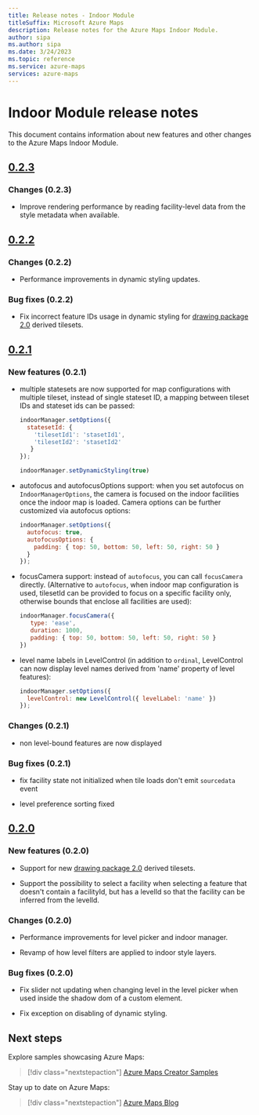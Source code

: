 ```yaml
---
title: Release notes - Indoor Module
titleSuffix: Microsoft Azure Maps
description: Release notes for the Azure Maps Indoor Module. 
author: sipa
ms.author: sipa
ms.date: 3/24/2023
ms.topic: reference
ms.service: azure-maps
services: azure-maps
---
```


# Indoor Module release notes

This document contains information about new features and other changes to the Azure Maps Indoor Module.

## [0.2.3]

### Changes (0.2.3)

- Improve rendering performance by reading facility-level data from the style metadata when available.

## [0.2.2]

### Changes (0.2.2)

- Performance improvements in dynamic styling updates.

### Bug fixes (0.2.2)

- Fix incorrect feature IDs usage in dynamic styling for [drawing package 2.0] derived tilesets.   

## [0.2.1]

### New features (0.2.1)

- multiple statesets are now supported for map configurations with multiple tileset, instead of single stateset ID, a mapping between tileset IDs and stateset ids can be passed:
  
  ```js
  indoorManager.setOptions({
    statesetId: {
      'tilesetId1': 'stasetId1',
      'tilesetId2': 'stasetId2'
     }
  });

  indoorManager.setDynamicStyling(true)
  ```

- autofocus and autofocusOptions support: when you set autofocus on `IndoorManagerOptions`, the camera is focused on the indoor facilities once the indoor map is loaded. Camera options can be further customized via autofocus options:
  
  ```js
  indoorManager.setOptions({
    autofocus: true,
    autofocusOptions: {
      padding: { top: 50, bottom: 50, left: 50, right: 50 }
    }
  });
  ```

- focusCamera support: instead of `autofocus`, you can call `focusCamera` directly. (Alternative to `autofocus`, when indoor map configuration is used, tilesetId can be provided to focus on a specific facility only, otherwise bounds that enclose all facilities are used):

  ```js
  indoorManager.focusCamera({
     type: 'ease',
     duration: 1000,
     padding: { top: 50, bottom: 50, left: 50, right: 50 }
  })
  ```

- level name labels in LevelControl (in addition to `ordinal`, LevelControl can now display level names derived from 'name' property of level features):

  ```js
  indoorManager.setOptions({
    levelControl: new LevelControl({ levelLabel: 'name' })
  });
  ```
### Changes (0.2.1)

-  non level-bound features are now displayed

### Bug fixes (0.2.1)

- fix facility state not initialized when tile loads don't emit `sourcedata` event

- level preference sorting fixed

## [0.2.0]

### New features (0.2.0)

- Support for new [drawing package 2.0] derived tilesets.

- Support the possibility to select a facility when selecting a feature that doesn't contain a facilityId, but has a levelId so that the facility can be inferred from the levelId.

### Changes (0.2.0)

- Performance improvements for level picker and indoor manager.

- Revamp of how level filters are applied to indoor style layers. 

### Bug fixes (0.2.0)

- Fix slider not updating when changing level in the level picker when used inside the shadow dom of a custom element.

- Fix exception on disabling of dynamic styling.

## Next steps

Explore samples showcasing Azure Maps:

> [!div class="nextstepaction"]
> [Azure Maps Creator Samples]

Stay up to date on Azure Maps:

> [!div class="nextstepaction"]
> [Azure Maps Blog]

[drawing package 2.0]: ./drawing-package-guide.md
[0.2.3]: https://www.npmjs.com/package/azure-maps-indoor/v/0.2.3
[0.2.2]: https://www.npmjs.com/package/azure-maps-indoor/v/0.2.2
[0.2.1]: https://www.npmjs.com/package/azure-maps-indoor/v/0.2.1
[0.2.0]: https://www.npmjs.com/package/azure-maps-indoor/v/0.2.0
[Azure Maps Creator Samples]: https://samples.azuremaps.com/?search=creator
[Azure Maps Blog]: https://techcommunity.microsoft.com/t5/azure-maps-blog/bg-p/AzureMapsBlog
